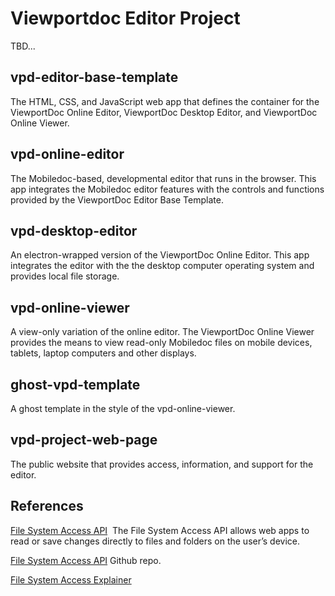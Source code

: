# Viewportdoc Editor Project

TBD...

## vpd-editor-base-template

The HTML, CSS, and JavaScript web app that defines the container for the ViewportDoc Online Editor, ViewportDoc Desktop Editor, and ViewportDoc Online Viewer.

## vpd-online-editor

The Mobiledoc-based, developmental editor that runs in the browser. This app integrates the Mobiledoc editor features with the controls and functions provided by the ViewportDoc Editor Base Template.

## vpd-desktop-editor

An electron-wrapped version of the ViewportDoc Online Editor. This app integrates the editor with the the desktop computer operating system and provides local file storage.

## vpd-online-viewer

A view-only variation of the online editor. The ViewportDoc Online Viewer provides the means to view read-only Mobiledoc files on mobile devices, tablets, laptop computers and other displays.

## ghost-vpd-template

A ghost template in the style of the vpd-online-viewer.

## vpd-project-web-page

The public website that provides access, information, and support for the editor.

## References

[File System Access API](https://web.dev/file-system-access/)  The File System Access API allows web apps to read or save changes directly to files and folders on the user’s device.

[File System Access API](https://github.com/WICG/file-system-access/blob/master/EXPLAINER.md "https://github.com/WICG/file-system-access") Github repo.

[File System Access Explainer](https://github.com/WICG/file-system-access/blob/master/EXPLAINER.md)

